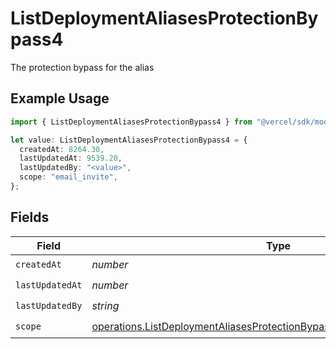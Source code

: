 # ListDeploymentAliasesProtectionBypass4

The protection bypass for the alias

## Example Usage

```typescript
import { ListDeploymentAliasesProtectionBypass4 } from "@vercel/sdk/models/operations/listdeploymentaliases.js";

let value: ListDeploymentAliasesProtectionBypass4 = {
  createdAt: 8264.30,
  lastUpdatedAt: 9539.20,
  lastUpdatedBy: "<value>",
  scope: "email_invite",
};
```

## Fields

| Field                                                                                                                                                              | Type                                                                                                                                                               | Required                                                                                                                                                           | Description                                                                                                                                                        |
| ------------------------------------------------------------------------------------------------------------------------------------------------------------------ | ------------------------------------------------------------------------------------------------------------------------------------------------------------------ | ------------------------------------------------------------------------------------------------------------------------------------------------------------------ | ------------------------------------------------------------------------------------------------------------------------------------------------------------------ |
| `createdAt`                                                                                                                                                        | *number*                                                                                                                                                           | :heavy_check_mark:                                                                                                                                                 | N/A                                                                                                                                                                |
| `lastUpdatedAt`                                                                                                                                                    | *number*                                                                                                                                                           | :heavy_check_mark:                                                                                                                                                 | N/A                                                                                                                                                                |
| `lastUpdatedBy`                                                                                                                                                    | *string*                                                                                                                                                           | :heavy_check_mark:                                                                                                                                                 | N/A                                                                                                                                                                |
| `scope`                                                                                                                                                            | [operations.ListDeploymentAliasesProtectionBypassAliasesResponse200Scope](../../models/operations/listdeploymentaliasesprotectionbypassaliasesresponse200scope.md) | :heavy_check_mark:                                                                                                                                                 | N/A                                                                                                                                                                |